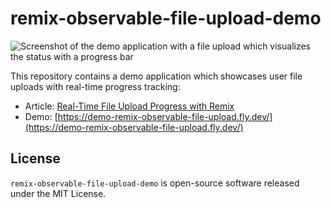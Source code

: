 # remix-observable-file-upload-demo

![Screenshot of the demo application with a file upload which visualizes the status with a progress bar](/assets/ad6e4b67-8ff2-4e8a-b520-65a2cf74fa67.gif)

This repository contains a demo application which showcases user file uploads with real-time progress tracking:

- Article: [Real-Time File Upload Progress with Remix](https://andrekoenig.de/articles/real-time-file-upload-progress-remix)
- Demo: [https://demo-remix-observable-file-upload.fly.dev/](https://demo-remix-observable-file-upload.fly.dev/)

## License

`remix-observable-file-upload-demo` is open-source software released under the MIT License.
